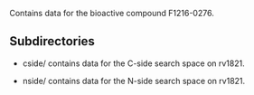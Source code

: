 Contains data for the bioactive compound F1216-0276.

## Subdirectories

- cside/ contains data for the C-side search space on rv1821.

- nside/ contains data for the N-side search space on rv1821.

